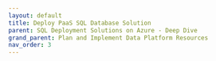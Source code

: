 ```yaml
---
layout: default
title: Deploy PaaS SQL Database Solution
parent: SQL Deployment Solutions on Azure - Deep Dive
grand_parent: Plan and Implement Data Platform Resources
nav_order: 3
---
```

